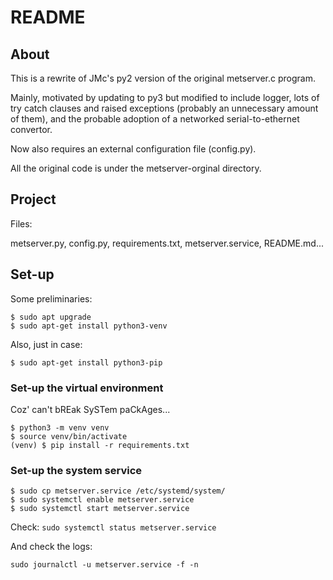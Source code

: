 # README

## About

This is a rewrite of JMc's py2 version of the original metserver.c program.

Mainly, motivated by updating to py3 but modified to include logger, lots of try catch clauses and raised exceptions (probably an unnecessary amount of them), and the probable adoption of a networked serial-to-ethernet convertor.

Now also requires an external configuration file (config.py).

All the original code is under the metserver-orginal directory.


## Project

Files: 

metserver.py, config.py, requirements.txt, metserver.service, README.md...


## Set-up

Some preliminaries:
```commandline
$ sudo apt upgrade
$ sudo apt-get install python3-venv
```
Also, just in case:
```commandline
$ sudo apt-get install python3-pip 
```


### Set-up the virtual environment

Coz' can't bREak SySTem paCkAges...

```commandline
$ python3 -m venv venv
$ source venv/bin/activate
(venv) $ pip install -r requirements.txt
```

### Set-up the system service

```commandline
$ sudo cp metserver.service /etc/systemd/system/
$ sudo systemctl enable metserver.service
$ sudo systemctl start metserver.service
```

Check:
```sudo systemctl status metserver.service```

And check the logs:

```sudo journalctl -u metserver.service -f -n```
